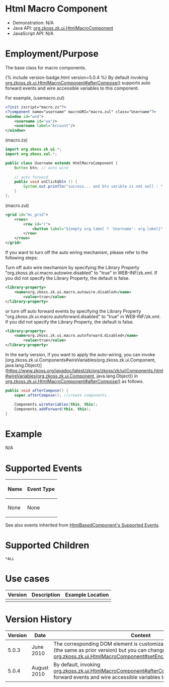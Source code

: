 

# Html Macro Component

- Demonstration: N/A
- Java API: [org.zkoss.zk.ui.HtmlMacroComponent](https://www.zkoss.org/javadoc/latest/zk/org/zkoss/zk/ui/HtmlMacroComponent.html)
- JavaScript API: N/A

# Employment/Purpose

The base class for macro components.

{% include version-badge.html version=5.0.4 %} By default invoking
[org.zkoss.zk.ui.HtmlMacroComponent#afterCompose()](https://www.zkoss.org/javadoc/latest/zk/org/zkoss/zk/ui/HtmlMacroComponent.html#afterCompose())
supports auto forward events and wire accessible variables to this
component.

For example, (usemacro.zul)

```xml
<?init zscript="macro.zs"?>
<?component name="username" macroURI="macro.zul" class="Username"?>
<window id="wnd">
    <username id="ua"/>
    <username label="Account"/>
</window>
```

(macro.zs)

```java
import org.zkoss.zk.ui.*;
import org.zkoss.zul.*;

public class Username extends HtmlMacroComponent {
    Button btn; // auto wire
    
    // auto forward
    public void onClick$btn () {
        System.out.println("success... and btn varible is not null : " + (btn != null));
    }
};
```

(macro.zul)

```xml
<grid id="mc_grid">
    <rows>
        <row id="r">
            <button label="${empty arg.label ? 'Username': arg.label}" id="btn"/>
        </row>
    </rows>
</grid>
```

If you want to turn off the auto wiring mechanism, please refer to the
following steps:

Turn off auto wire mechanism by specifying the Library Property
"org.zkoss.zk.ui.macro.autowire.disabled" to "true" in WEB-INF/zk.xml.
If you did not specify the Library Property, the default is false.

```xml
<library-property>
    <name>org.zkoss.zk.ui.macro.autowire.disabled</name>
        <value>true</value>
</library-property>
```

or turn off auto forward events by specifying the Library Property
"org.zkoss.zk.ui.macro.autoforward.disabled" to "true" in
WEB-INF/zk.xml. If you did not specify the Library Property, the default
is false.

```xml
<library-property>
    <name>org.zkoss.zk.ui.macro.autoforward.disabled</name>
        <value>true</value>
</library-property>
```

In the early version, if you want to apply the auto-wiring, you can
invoke
[org.zkoss.zk.ui.Components#wireVariables(org.zkoss.zk.ui.Component, java.lang.Object)](https://www.zkoss.org/javadoc/latest/zk/org/zkoss/zk/ui/Components.html#wireVariables(org.zkoss.zk.ui.Component, java.lang.Object))
in
[org.zkoss.zk.ui.HtmlMacroComponent#afterCompose()](https://www.zkoss.org/javadoc/latest/zk/org/zkoss/zk/ui/HtmlMacroComponent.html#afterCompose())
as follows.

```java
public void afterCompose() {
    super.afterCompose(); //create components

    Components.wireVariables(this, this);
    Components.addForward(this, this);
}
```

# Example

N/A

# Supported Events

<table>
<thead>
<tr class="header">
<th><center>
<p>Name</p>
</center></th>
<th><center>
<p>Event Type</p>
</center></th>
</tr>
</thead>
<tbody>
<tr class="odd">
<td><p>None</p></td>
<td><p>None</p></td>
</tr>
</tbody>
</table>

See also events inherited from [ HtmlBasedComponent's Supported Events]({{site.baseurl}}/zk_component_ref/base_components/htmlbasedcomponent#Supported_events).

# Supported Children

`*ALL`

# Use cases

| Version | Description | Example Location |
|---------|-------------|------------------|
|         |             |                  |

# Version History

| Version | Date        | Content                                                                                                                                                                                                                                     |
|---------|-------------|---------------------------------------------------------------------------------------------------------------------------------------------------------------------------------------------------------------------------------------------|
| 5.0.3   | June 2010   | The corresponding DOM element is customizable. It defaults to SPAN (the same as prior version) but you can change it to any tag by use of [org.zkoss.zk.ui.HtmlMacroComponent#setEnclosingTag(java.lang.String)](https://www.zkoss.org/javadoc/latest/zk/org/zkoss/zk/ui/HtmlMacroComponent.html#setEnclosingTag(java.lang.String)). |
| 5.0.4   | August 2010 | By default, invoking [org.zkoss.zk.ui.HtmlMacroComponent#afterCompose()](https://www.zkoss.org/javadoc/latest/zk/org/zkoss/zk/ui/HtmlMacroComponent.html#afterCompose()) supports auto forward events and wire accessible variables to this component.                                                            |


